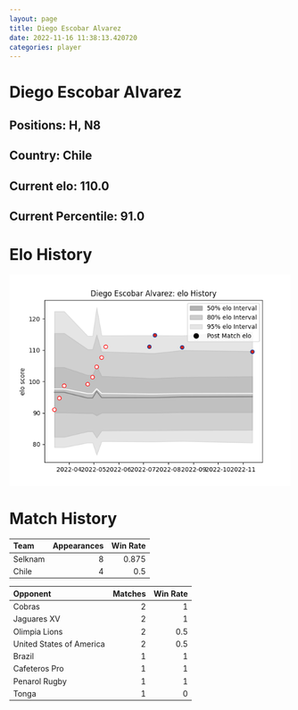 ```yaml
---  
layout: page  
title: Diego Escobar Alvarez  
date: 2022-11-16 11:38:13.420720  
categories: player  
---
```

# Diego Escobar Alvarez

## Positions: H, N8

## Country: Chile

## Current elo: 110.0

## Current Percentile: 91.0

# Elo History


![elo history](history_DiegoEscobarAlvarez.png)
# Match History


| Team    |   Appearances |   Win Rate |
|:--------|--------------:|-----------:|
| Selknam |             8 |      0.875 |
| Chile   |             4 |      0.5   |

| Opponent                 |   Matches |   Win Rate |
|:-------------------------|----------:|-----------:|
| Cobras                   |         2 |        1   |
| Jaguares XV              |         2 |        1   |
| Olimpia Lions            |         2 |        0.5 |
| United States of America |         2 |        0.5 |
| Brazil                   |         1 |        1   |
| Cafeteros Pro            |         1 |        1   |
| Penarol Rugby            |         1 |        1   |
| Tonga                    |         1 |        0   |